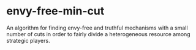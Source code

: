 # envy-free-min-cut
An algorithm for finding envy-free and truthful mechanisms with a small number of cuts in order to fairly divide a heterogeneous resource among strategic players.
